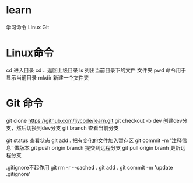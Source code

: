 # learn
学习命令 Linux Git
# Linux命令
cd  进入目录
cd  ..    返回上级目录
ls  列出当前目录下的文件 文件夹
pwd  命令用于显示当前目录
mkdir  新建一个文件夹
# Git 命令
git clone https://github.com/ljycode/learn.git 
git checkout -b dev 创建dev分支，然后切换到dev分支
git branch 查看当前分支

git status  查看状态
git add . 把有变化的文件加入暂存区
git commit -m '注释信息'  做版本
git push origin branch  提交到远程分支
git pull origin branh   更新远程分支



.gitignore不起作用
git rm -r --cached .
git add .
git commit -m 'update .gitignore'